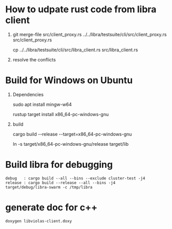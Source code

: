 # How to udpate rust code from libra client

1. git merge-file src/client_proxy.rs ../../libra/testsuite/cli/src/client_proxy.rs src/client_proxy.rs
   
    cp ../../libra/testsuite/cli/src/libra_client.rs src/libra_client.rs


2. resolve the conflicts

# Build for Windows on Ubuntu
1. Dependencies

   sudo apt install mingw-w64

   rustup target install x86_64-pc-windows-gnu

2. build

   cargo build --release --target=x86_64-pc-windows-gnu

   ln -s target/x86_64-pc-windows-gnu/release target/lib


# Build libra for debugging
```
debug   : cargo build --all --bins --exclude cluster-test -j4
release : cargo build --release --all --bins -j4
target/debug/libra-swarm -c /tmp/libra
``` 

# generate doc for c++
```
doxygen libviolas-client.doxy
```
